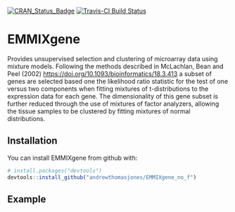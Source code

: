 
<!-- README.md is generated from README.Rmd. Please edit that file -->

[![CRAN\_Status\_Badge](http://www.r-pkg.org/badges/version/EMMIXgene)](https://cran.r-project.org/package=EMMIXgene)
[![Travis-CI Build
Status](https://travis-ci.org/andrewthomasjones/EMMIXgene_no_f.svg?branch=master)](https://travis-ci.org/andrewthomasjones/EMMIXgene_no_f)

# EMMIXgene

Provides unsupervised selection and clustering of microarray data using
mixture models. Following the methods described in McLachlan, Bean and
Peel (2002) <https://doi.org/10.1093/bioinformatics/18.3.413> a subset of genes are
selected based one the likelihood ratio statistic for the test of one
versus two components when fitting mixtures of t-distributions to the
expression data for each gene. The dimensionality of this gene subset is
further reduced through the use of mixtures of factor analyzers,
allowing the tissue samples to be clustered by fitting mixtures of
normal distributions.

## Installation

You can install EMMIXgene from github with:

``` r
# install.packages("devtools")
devtools::install_github("andrewthomasjones/EMMIXgene_no_f")
```

## Example
